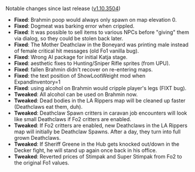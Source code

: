 Notable changes since last release ([v1.10.3504](https://github.com/rotators/Fo1in2/releases/tag/v1.10.3504))

- **Fixed**: Brahmin poop would always only spawn on map elevation 0.
- **Fixed**: Dogmeat was barking error when crippled.
- **Fixed**: It was possible to sell items to various NPCs before "giving" them via dialog, so they could be stolen back later.
- **Fixed**: The Mother Deathclaw in the Boneyard was printing male instead of female critical hit messages (old Fo1 vanilla bug).
- **Fixed**: Wrong AI package for initial Katja stage.
- **Fixed**: aesthetic fixes to Hunting/Sniper Rifle sprites (from UPU).
- **Fixed**: fallen Brahmin didn't recover on re-entering maps.
- **Fixed**: the text position of ShowLootWeight mod when ExpandInventory=1
- **Fixed**: using alcohol on Brahmin would cripple player's legs (FIXT bug).
- **Tweaked**: All alcohol can be used on Brahmin now.
- **Tweaked**: Dead bodies in the LA Rippers map will be cleaned up faster (Deathclaws eat them, duh).
- **Tweaked**: Deathclaw Spawn critters in caravan job encounters will look like small Deathclaws if Fo2 critters are enabled.
- **Tweaked**: If Fo2 critters are enabled, new Deathclaws in the LA Rippers map will initially be Deathclaw Spawns. After a day, they turn into full grown Deathclaws.
- **Tweaked**: If Sheriff Greene in the Hub gets knocked out/down in the Decker fight, he will stand up again once back in his office.
- **Tweaked**: Reverted prices of Stimpak and Super Stimpak from Fo2 to the original Fo1 values.
